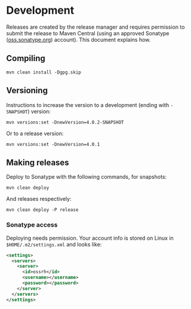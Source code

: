 # Development

Releases are created by the release manager and requires permission to submit the release to Maven Central
(using an approved Sonatype ([oss.sonatype.org](http://oss.sonatype.org/)) account). This document
explains how.

## Compiling

```shell
mvn clean install -Dgpg.skip
```

## Versioning

Instructions to increase the version to a development (ending with `-SNAPSHOT`) version:

```shell
mvn versions:set -DnewVersion=4.0.2-SNAPSHOT
```

Or to a release version:

```shell
mvn versions:set -DnewVersion=4.0.1
```

## Making releases

Deploy to Sonatype with the following commands, for snapshots:

```shell
mvn clean deploy
```

And releases respectively:

```shell
mvn clean deploy -P release
```

### Sonatype access

Deploying needs permission. Your account info is stored on Linux in `$HOME/.m2/settings.xml` and looks like:

```xml
<settings>
  <servers>
    <server>
      <id>ossrh</id>
      <username></username>
      <password></password>
    </server>
  </servers>
</settings>
```
